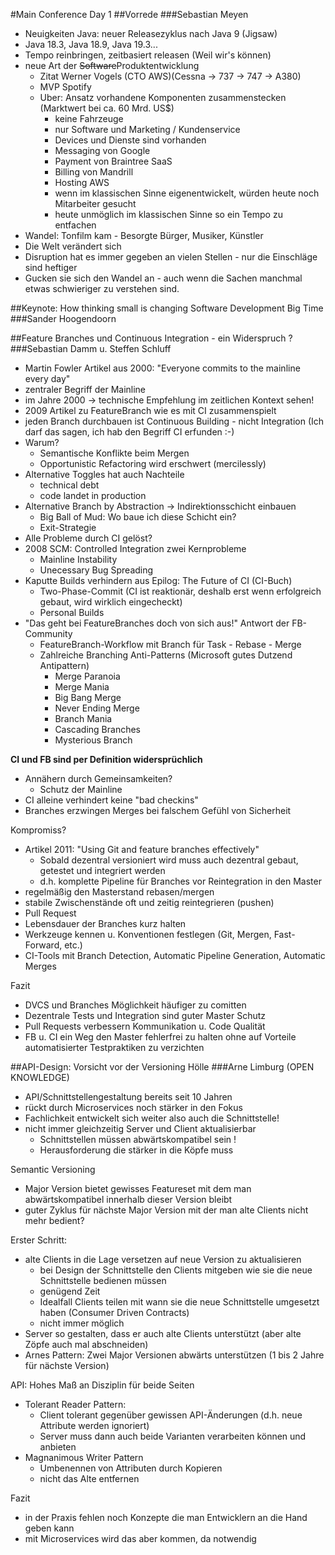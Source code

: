 #Main Conference Day 1
##Vorrede
###Sebastian Meyen
* Neuigkeiten Java: neuer Releasezyklus nach Java 9 (Jigsaw)
* Java 18.3, Java 18.9, Java 19.3...
* Tempo reinbringen, zeitbasiert releasen (Weil wir's können)
* neue Art der ~~Software~~Produktentwicklung
  * Zitat Werner Vogels (CTO AWS)(Cessna -> 737 -> 747 -> A380)
  * MVP Spotify
  * Uber: Ansatz vorhandene Komponenten zusammenstecken (Marktwert bei ca. 60 Mrd. US$)
    * keine Fahrzeuge
    * nur Software und Marketing / Kundenservice
    * Devices und Dienste sind vorhanden
    * Messaging von Google
    * Payment von Braintree SaaS
    * Billing von Mandrill
    * Hosting AWS
    * wenn im klassischen Sinne eigenentwickelt, würden heute noch Mitarbeiter gesucht
    * heute unmöglich im klassischen Sinne so ein Tempo zu entfachen
* Wandel: Tonfilm kam - Besorgte Bürger, Musiker, Künstler
* Die Welt verändert sich
* Disruption hat es immer gegeben an vielen Stellen - nur die Einschläge sind heftiger
* Gucken sie sich den Wandel an - auch wenn die Sachen manchmal etwas schwieriger zu verstehen sind.  

##Keynote: How thinking small is changing Software Development Big Time
###Sander Hoogendoorn

##Feature Branches und Continuous Integration - ein Widerspruch ?
###Sebastian Damm u. Steffen Schluff
* Martin Fowler Artikel aus 2000: "Everyone commits to the mainline every day"
* zentraler Begriff der Mainline
* im Jahre 2000 -> technische Empfehlung im zeitlichen Kontext sehen!
* 2009 Artikel zu FeatureBranch wie es mit CI zusammenspielt
* jeden Branch durchbauen ist Continuous Building - nicht Integration (Ich darf das sagen, ich hab den Begriff CI erfunden :-)
* Warum?
    * Semantische Konflikte beim Mergen
    * Opportunistic Refactoring wird erschwert (mercilessly)
* Alternative Toggles hat auch Nachteile 
    * technical debt
    * code landet in production
* Alternative Branch by Abstraction -> Indirektionsschicht einbauen 
    * Big Ball of Mud: Wo baue ich diese Schicht ein?
    * Exit-Strategie
* Alle Probleme durch CI gelöst? 
* 2008 SCM: Controlled Integration zwei Kernprobleme
    * Mainline Instability
    * Unecessary Bug Spreading
* Kaputte Builds verhindern aus Epilog: The Future of CI (CI-Buch)
    * Two-Phase-Commit (CI ist reaktionär, deshalb erst wenn erfolgreich gebaut, wird wirklich eingecheckt)
    * Personal Builds
* "Das geht bei FeatureBranches doch von sich aus!" Antwort der FB-Community
    * FeatureBranch-Workflow mit Branch für Task - Rebase - Merge 
    * Zahlreiche Branching Anti-Patterns (Microsoft gutes Dutzend Antipattern)
        * Merge Paranoia
        * Merge Mania
        * Big Bang Merge
        * Never Ending Merge
        * Branch Mania
        * Cascading Branches
        * Mysterious Branch
        
__CI und FB sind per Definition widersprüchlich__
* Annähern durch Gemeinsamkeiten?
    * Schutz der Mainline
* CI alleine verhindert keine "bad checkins"
* Branches erzwingen Merges bei falschem Gefühl von Sicherheit

Kompromiss?
* Artikel 2011: "Using Git and feature branches effectively"
    * Sobald dezentral versioniert wird muss auch dezentral gebaut, getestet und integriert werden
    * d.h. komplette Pipeline für Branches vor Reintegration in den Master
* regelmäßig den Masterstand rebasen/mergen
* stabile Zwischenstände oft und zeitig reintegrieren (pushen)
* Pull Request
* Lebensdauer der Branches kurz halten
* Werkzeuge kennen u. Konventionen festlegen (Git, Mergen, Fast-Forward, etc.)
* CI-Tools mit Branch Detection, Automatic Pipeline Generation, Automatic Merges

Fazit
* DVCS und Branches Möglichkeit häufiger zu comitten
* Dezentrale Tests und Integration sind guter Master Schutz
* Pull Requests verbessern Kommunikation u. Code Qualität
* FB u. CI ein Weg den Master fehlerfrei zu halten ohne auf Vorteile automatisierter Testpraktiken zu verzichten 

##API-Design: Vorsicht vor der Versioning Hölle
###Arne Limburg (OPEN KNOWLEDGE)
* API/Schnittstellengestaltung bereits seit 10 Jahren
* rückt durch Microservices noch stärker in den Fokus
* Fachlichkeit entwickelt sich weiter also auch die Schnittstelle!
* nicht immer gleichzeitig Server und Client aktualisierbar
    * Schnittstellen müssen abwärtskompatibel sein !
    * Herausforderung die stärker in die Köpfe muss

Semantic Versioning
* Major Version bietet gewisses Featureset mit dem man abwärtskompatibel innerhalb dieser Version bleibt
* guter Zyklus für nächste Major Version mit der man alte Clients nicht mehr bedient?

Erster Schritt: 
* alte Clients in die Lage versetzen auf neue Version zu aktualisieren
    * bei Design der Schnittstelle den Clients mitgeben wie sie die neue Schnittstelle bedienen müssen
    * genügend Zeit
    * Idealfall Clients teilen mit wann sie die neue Schnittstelle umgesetzt haben (Consumer Driven Contracts)
    * nicht immer möglich
* Server so gestalten, dass er auch alte Clients unterstützt (aber alte Zöpfe auch mal abschneiden)
* Arnes Pattern: Zwei Major Versionen abwärts unterstützen (1 bis 2 Jahre für nächste Version) 

API: Hohes Maß an Disziplin für beide Seiten
* Tolerant Reader Pattern: 
    * Client tolerant gegenüber gewissen API-Änderungen (d.h. neue Attribute werden ignoriert)
    * Server muss dann auch beide Varianten verarbeiten können und anbieten
* Magnanimous Writer Pattern
    * Umbenennen von Attributen durch Kopieren
    * nicht das Alte entfernen

Fazit
* in der Praxis fehlen noch Konzepte die man Entwicklern an die Hand geben kann
* mit Microservices wird das aber kommen, da notwendig 